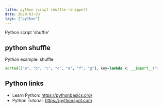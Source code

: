 ```yaml
---
title: python script shuffle (snippet)
date: 2020-03-03
tags: ["python"]
---
```

Python script 'shuffle'


## python shuffle

Python example: shuffle

```python
sorted(["a", "b", "c", "d", "e", "f", "g"], key=lambda x: __import__("random").random())


```

## Python links

- Learn Python: https://pythonbasics.org/
- Python Tutorial: https://pythonspot.com
